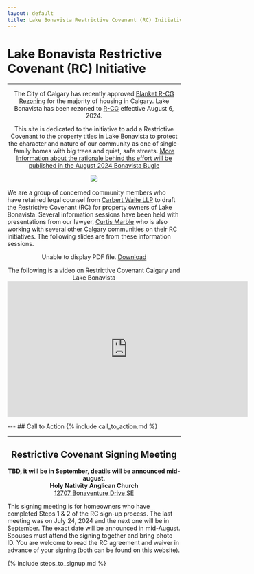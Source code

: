 ```yaml
---
layout: default
title: Lake Bonavista Restrictive Covenant (RC) Initiative
---
```




<html>
<head>
<meta name="viewport" content="width=device-width, initial-scale=1">
<style>
* {
  box-sizing: border-box;
}

/* Create two equal columns that floats next to each other */
.column {
  float: left;
  width: 50%;
  padding: 10px;
}

/* Clear floats after the columns */
.row:after {
  content: "";
  display: table;
  clear: both;
}

img {
	width: 90%;
}

.column p {
	text-align: center;
}

h1 {
  text-align: center;
}


blockquote {
  background-color: #FFFF00;
}

</style>
</head>
</html>


# Lake Bonavista Restrictive Covenant (RC) Initiative

---



<p align="center">
  The City of Calgary has recently approved
    <a href="https://newsroom.calgary.ca/city-council-approves-citywide-rezoning-with-amendments-in-response-to-calgarys-housing-crisis"> Blanket R-CG Rezoning</a> for the majority of housing in Calgary. Lake Bonavista has been rezoned to <a href="https://www.calgary.ca/content/dam/www/pda/pd/publishingimages/current-projects/R-CG-residential-grade-oriented.pdf">R-CG</a> effective August 6, 2024.
</p>


<p align="center">
This site is dedicated to the initiative to add a Restrictive Covenant to the property titles in Lake Bonavista to protect the character and nature of our community as one of single-family homes with big trees and quiet, safe streets. <a href="../essay">More Information about the rationale behind ths effort will be published in the August 2024 Bonavista Bugle</a>
</p>

<div style="text-align: center;margin-top: 0.5rem;margin-bottom: 1rem;">
    <a href="https://thecityofcalgary.maps.arcgis.com/apps/instant/lookup/index.html?appid=60d7b740704b454481c5a3ca40aae073"><img style="max-width: 100%;" src="../img/LBRCGMAP.png "></a>
</div>

We are a group of concerned community members who have retained legal counsel from [Carbert Waite LLP](https://carbertwaite.com/) to draft the Restrictive Covenant (RC) for property owners of Lake Bonavista. Several information sessions have been held with presentations from our lawyer, [Curtis Marble](https://carbertwaite.com/calgary-lawyers/curtis-marble/) who is also working with several other Calgary communities on their RC initiatives. The following slides are from these information sessions.

<p align="center">
    <object data="../docs/InfoSlides.pdf" type="application/pdf" width="100%" height="460px">
      <p>Unable to display PDF file. <a href="../docs/InfoSlides.pdf">Download</a></p>
    </object>
 </p>


<p align="center">
The following is a video on Restrictive Covenant Calgary and Lake Bonavista
<iframe width="560" height="315" src="https://www.youtube.com/embed/xNtjcQq3iCI?si=hJ8QfcO0rejGwuax" title="YouTube video player" frameborder="0" allow="accelerometer; autoplay; clipboard-write; encrypted-media; gyroscope; picture-in-picture; web-share" referrerpolicy="strict-origin-when-cross-origin" allowfullscreen></iframe>
</p>
---
## Call to Action
{% include call_to_action.md %}

---
<h2 align="center" id="meeting">Restrictive Covenant Signing Meeting</h2>

<p align="center" style="margin:0"><b>TBD, it will be in September, deatils will be announced mid-august.</b></p>

<p align="center" style="margin:0"><b>Holy Nativity Anglican Church</b></p>

<p align="center" style="margin:0"><a href="https://maps.app.goo.gl/NJ5JtQFouTHuFFLN6">12707 Bonaventure Drive SE</a></p>


This signing meeting is for homeowners who have completed Steps 1 & 2 of the RC sign-up process. The last meeting was on July 24, 2024 and the next one will be in September. The exact date will be announced in mid-August.  Spouses must attend the signing together and bring photo ID. You are welcome to read the RC agreement and waiver in advance of your signing (both can be found on this website).

{% include steps_to_signup.md %}







